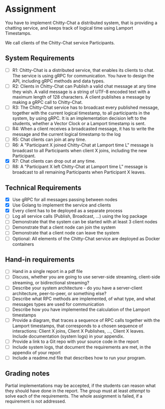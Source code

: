 # Assignment

You have to implement Chitty-Chat a distributed system, that is providing a chatting service, and keeps track of logical time using Lamport Timestamps.

We call clients of the Chitty-Chat service Participants.

## System Requirements

- [ ] R1: Chitty-Chat is a distributed service, that enables its clients to chat. The service is using gRPC for communication. You have to design the API, including gRPC methods and data types.
- [ ] R2: Clients in Chitty-Chat can Publish a valid chat message at any time they wish.  A valid message is a string of UTF-8 encoded text with a maximum length of 128 characters. A client publishes a message by making a gRPC call to Chitty-Chat.
- [ ] R3: The Chitty-Chat service has to broadcast every published message, together with the current logical timestamp, to all participants in the system, by using gRPC. It is an implementation decision left to the students, whether a Vector Clock or a Lamport timestamp is sent.
- [ ] R4: When a client receives a broadcasted message, it has to write the message and the current logical timestamp to the log
- [ ] R5: Chat clients can join at any time.
- [ ] R6: A "Participant X  joined Chitty-Chat at Lamport time L" message is broadcast to all Participants when client X joins, including the new Participant.
- [x] R7: Chat clients can drop out at any time.
- [ ] R8: A "Participant X left Chitty-Chat at Lamport time L" message is broadcast to all remaining Participants when Participant X leaves.

## Technical Requirements

- [x] Use gRPC for all messages passing between nodes
- [x] Use Golang to implement the service and clients
- [x] Every client has to be deployed as a separate process
- [ ] Log all service calls (Publish, Broadcast, ...) using the log package
- [ ] Demonstrate that the system can be started with at least 3 client nodes
- [ ] Demonstrate that a client node can join the system
- [ ] Demonstrate that a client node can leave the system
- [ ] Optional: All elements of the Chitty-Chat service are deployed as Docker containers

## Hand-in requirements

- [ ] Hand in a single report in a pdf file
- [ ] Discuss, whether you are going to use server-side streaming, client-side streaming, or bidirectional streaming?
- [ ] Describe your system architecture - do you have a server-client architecture, peer-to-peer, or something else?
- [ ] Describe what  RPC methods are implemented, of what type, and what messages types are used for communication
- [ ] Describe how you have implemented the calculation of the Lamport timestamps
- [ ] Provide a diagram, that traces a sequence of RPC calls together with the Lamport timestamps, that corresponds to a chosen sequence of interactions: Client X joins, Client X Publishes, ..., Client X leaves. Include documentation (system logs) in your appendix.
- [ ] Provide a link to a Git repo with your source code in the report
- [ ] Include system logs, that document the requirements are met, in the appendix of your report
- [ ] Include a readme.md file that describes how to run your program.

## Grading notes

Partial implementations may be accepted, if the students can reason what they should have done in the report.
The group must at least *attempt* to solve each of the requirements. The whole assignment is failed, if a requirement is not addressed.
